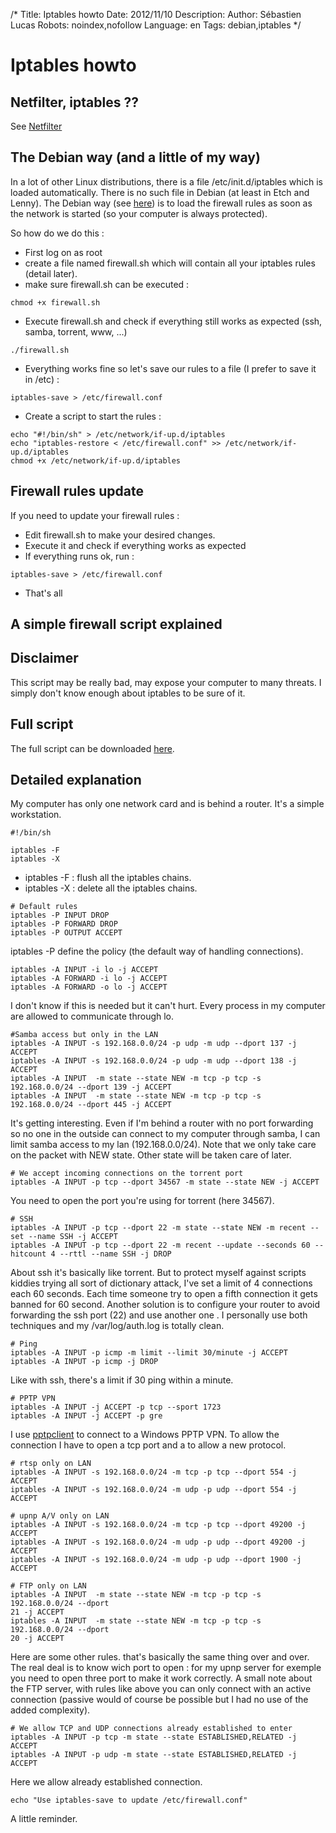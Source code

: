 /*
Title: Iptables howto
Date: 2012/11/10
Description: 
Author: Sébastien Lucas
Robots: noindex,nofollow
Language: en
Tags: debian,iptables
*/
# Iptables howto

## Netfilter, iptables ??
See [Netfilter](http://fr.wikipedia.org/wiki/Special:Search?search=Netfilter)

## The Debian way (and a little of my way)

In a lot of other Linux distributions, there is a file /etc/init.d/iptables which is loaded automatically. There is no such file in Debian (at least in Etch and Lenny). The Debian way (see [here](http://www.debian-administration.org/articles/445)) is to load the firewall rules as soon as the network is started (so your computer is always protected).

So how do we do this :

*	First log on as root
*	create a file named firewall.sh which will contain all your iptables rules (detail later).
*	make sure firewall.sh can be executed :

```
chmod +x firewall.sh
```

*	Execute firewall.sh and check if everything still works as expected (ssh, samba, torrent, www, ...)

```
./firewall.sh
```

*	Everything works fine so let's save our rules to a file (I prefer to save it in /etc) :

```
iptables-save > /etc/firewall.conf
```

*	Create a script to start the rules :

```
echo "#!/bin/sh" > /etc/network/if-up.d/iptables 
echo "iptables-restore < /etc/firewall.conf" >> /etc/network/if-up.d/iptables 
chmod +x /etc/network/if-up.d/iptables 
```

## Firewall rules update

If you need to update your firewall rules :

*	Edit firewall.sh to make your desired changes.
*	Execute it and check if everything works as expected
*	If everything runs ok, run :

```
iptables-save > /etc/firewall.conf
```

*	That's all

## A simple firewall script explained

## Disclaimer
This script may be really bad, may expose your computer to many threats. I simply don't know enough about iptables to be sure of it.

## Full script

The full script can be downloaded [here](/en/debian/iptables-script).

## Detailed explanation

My computer has only one network card and is behind a router. It's a simple workstation.

```
#!/bin/sh

iptables -F
iptables -X
```

*	iptables -F : flush all the iptables chains.
*	iptables -X : delete all the iptables chains.

```
# Default rules
iptables -P INPUT DROP
iptables -P FORWARD DROP
iptables -P OUTPUT ACCEPT
```

iptables -P define the policy (the default way of handling connections).

```
iptables -A INPUT -i lo -j ACCEPT
iptables -A FORWARD -i lo -j ACCEPT
iptables -A FORWARD -o lo -j ACCEPT
```

I don't know if this is needed but it can't hurt. Every process in my computer are allowed to communicate through lo.

```
#Samba access but only in the LAN
iptables -A INPUT -s 192.168.0.0/24 -p udp -m udp --dport 137 -j ACCEPT
iptables -A INPUT -s 192.168.0.0/24 -p udp -m udp --dport 138 -j ACCEPT
iptables -A INPUT  -m state --state NEW -m tcp -p tcp -s 192.168.0.0/24 --dport 139 -j ACCEPT
iptables -A INPUT  -m state --state NEW -m tcp -p tcp -s 192.168.0.0/24 --dport 445 -j ACCEPT
```

It's getting interesting. Even if I'm behind a router with no port forwarding so no one in the outside can connect to my computer through samba, I can limit samba access to my lan (192.168.0.0/24). Note that we only take care on the packet with NEW state. Other state will be taken care of later.

```
# We accept incoming connections on the torrent port
iptables -A INPUT -p tcp --dport 34567 -m state --state NEW -j ACCEPT
```

You need to open the port you're using for torrent (here 34567).

```
# SSH
iptables -A INPUT -p tcp --dport 22 -m state --state NEW -m recent --set --name SSH -j ACCEPT
iptables -A INPUT -p tcp --dport 22 -m recent --update --seconds 60 --hitcount 4 --rttl --name SSH -j DROP
```

About ssh it's basically like torrent. But to protect myself against scripts kiddies trying all sort of dictionary attack, I've set a limit of 4 connections each 60 seconds. Each time someone try to open a fifth connection it gets banned for 60 second. Another solution is to configure your router to avoid forwarding the ssh port (22) and use another one . I personally use both techniques and my /var/log/auth.log is totally clean.

```
# Ping
iptables -A INPUT -p icmp -m limit --limit 30/minute -j ACCEPT
iptables -A INPUT -p icmp -j DROP
```

Like with ssh, there's a limit if 30 ping within a minute.

```
# PPTP VPN
iptables -A INPUT -j ACCEPT -p tcp --sport 1723
iptables -A INPUT -j ACCEPT -p gre
```

I use [pptpclient](http://pptpclient.sourceforge.net/) to connect to a Windows PPTP VPN. To allow the connection I have to open a tcp port and a to allow a new protocol.

```
# rtsp only on LAN
iptables -A INPUT -s 192.168.0.0/24 -m tcp -p tcp --dport 554 -j ACCEPT
iptables -A INPUT -s 192.168.0.0/24 -m udp -p udp --dport 554 -j ACCEPT

# upnp A/V only on LAN
iptables -A INPUT -s 192.168.0.0/24 -m tcp -p tcp --dport 49200 -j ACCEPT
iptables -A INPUT -s 192.168.0.0/24 -m udp -p udp --dport 49200 -j ACCEPT
iptables -A INPUT -s 192.168.0.0/24 -m udp -p udp --dport 1900 -j ACCEPT

# FTP only on LAN
iptables -A INPUT  -m state --state NEW -m tcp -p tcp -s 192.168.0.0/24 --dport
21 -j ACCEPT
iptables -A INPUT  -m state --state NEW -m tcp -p tcp -s 192.168.0.0/24 --dport
20 -j ACCEPT
```

Here are some other rules. that's basically the same thing over and over. The real deal is to know wich port to open : for my upnp server for exemple you need to open three port to make it work correctly. A small note about the FTP server, with rules like above you can only connect with an active connection (passive would of course be possible but I had no use of the added complexity).

```
# We allow TCP and UDP connections already established to enter
iptables -A INPUT -p tcp -m state --state ESTABLISHED,RELATED -j ACCEPT
iptables -A INPUT -p udp -m state --state ESTABLISHED,RELATED -j ACCEPT
```

Here we allow already established connection.

```
echo "Use iptables-save to update /etc/firewall.conf"
```

A little reminder.

